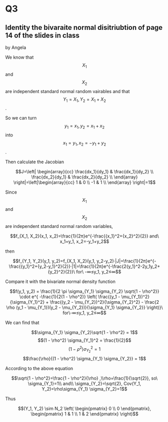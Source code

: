 # Q3
## Identity  the bivaraite normal disitriubtion of page 14 of the slides in class

by Angela

We know that $$X_1$$ and $$X_2$$ are independent standard normal random vairables and that $$Y_1=X_1, Y_2=X_1+X_2$$.

So we can turn $$y_1=x_1, y_2=x_1+x_2$$ into $$x_1=y_1, x_2=-y_1+y_2$$.

Then calculate the Jacobian 

$$J=\left|
\begin{array}{cc}
\frac{dx_1}{dy_1} & \frac{dx_1}{dy_2} \\
\frac{dx_2}{dy_1} & \frac{dx_2}{dy_2} \\
\end{array}
\right|=\left|\begin{array}{cc}
1 & 0 \\
-1 & 1 \\
\end{array}
\right|=1$$

Since $$X_1$$ and $$X_2$$ are independent standard normal random variables,

$$f_{X_1, X_2}(x_1, x_2)=\frac{1}{2π}e^{-\frac{{x_1}^2+{x_2}^2}{2}} and\ x_1=y_1, x_2=-y_1+y_2$$ 

then

$$f_{Y_1, Y_2}(y_1, y_2)=f_{X_1, X_2}(y_1, y_2-y_2)·|J|=\frac{1}{2π}e^{-\frac{{y_1}^2+{y_2-y_1}^2}{2}}·|1|=\frac{1}{2π}e^{-\frac{2{y_1}^2-2y_1y_2+{y_2}^2}{2}}\ for\ -∞≤y_1, y_2≤∞$$

Compare it with the bivariate normal density function

$$f(y_1, y_2) = \frac{1}{2 \pi \sigma_{Y_1} \sigma_{Y_2} \sqrt{1 - \rho^2}} \cdot e^{ -\frac{1}{2(1 - \rho^2)} \left( \frac{(y_1 - \mu_{Y_1})^2}{\sigma_{Y_1}^2} + \frac{(y_2 - \mu_{Y_2})^2}{\sigma_{Y_2}^2} - \frac{2 \rho (y_1 - \mu_{Y_1})(y_2 - \mu_{Y_2})}{\sigma_{Y_1} \sigma_{Y_2}} \right)}\ for\-∞≤y_1, y_2≤∞$$

We can find that 

$$\sigma_{Y_1} \sigma_{Y_2}\sqrt{1 - \rho^2} = 1$$
$$(1 - \rho^2) \sigma_{Y_1}^2 = \frac{1}{2}$$
$$(1 - \rho^2) \sigma_{Y_2}^2 = 1$$
$$\frac{\rho}{(1 - \rho^2) \sigma_{Y_1} \sigma_{Y_2}} = 1$$

According to the above equation

$$\sqrt{1 - \rho^2}=\frac{1 - \rho^2}{\rho} ,\\rho=\frac{1}{\sqrt{2}}, so\ \sigma_{Y_1}=1\\ and\\ \sigma_{Y_2}=\sqrt{2}, Cov(Y_1, Y_2)=\rho\sigma_{Y_1} \sigma_{Y_2}=1$$

Thus
```math
(Y_1, Y_2) \sim N_2 \left( \begin{pmatrix} 0 \\ 0 \end{pmatrix}, \begin{pmatrix} 1 & 1 \\ 1 & 2 \end{pmatrix} \right)
```
